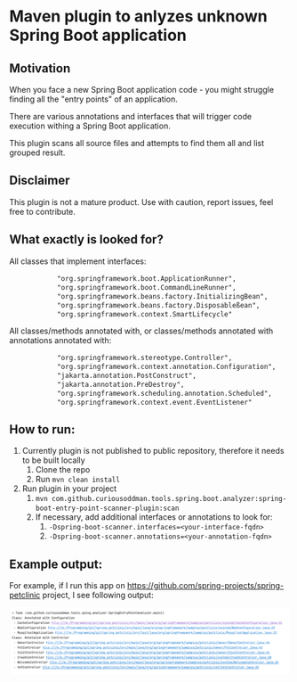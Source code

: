# Maven plugin to anlyzes unknown Spring Boot application

## Motivation

When you face a new Spring Boot application code - you might struggle finding all the "entry points" of an application.

There are various annotations and interfaces that will trigger code execution withing a Spring Boot application.

This plugin scans all source files and attempts to find them all and list grouped result.

## Disclaimer

This plugin is not a mature product. Use with caution, report issues, feel free to contribute.

## What exactly is looked for?

All classes that implement interfaces:
```
            "org.springframework.boot.ApplicationRunner",
            "org.springframework.boot.CommandLineRunner",
            "org.springframework.beans.factory.InitializingBean",
            "org.springframework.beans.factory.Disposableßean",
            "org.springframework.context.SmartLifecycle"
```

All classes/methods annotated with, or classes/methods annotated with annotations annotated with:
```
            "org.springframework.stereotype.Controller",
            "org.springframework.context.annotation.Configuration",
            "jakarta.annotation.PostConstruct",
            "jakarta.annotation.PreDestroy",
            "org.springframework.scheduling.annotation.Scheduled",
            "org.springframework.context.event.EventListener"
```

## How to run:

1. Currently plugin is not published to public repository, therefore it needs to be built locally
      1. Clone the repo
      2. Run `mvn clean install`
2. Run plugin in your project
      1. `mvn com.github.curiousoddman.tools.spring.boot.analyzer:spring-boot-entry-point-scanner-plugin:scan`
      2. If necessary, add additional interfaces or annotations to look for:
            1. `-Dspring-boot-scanner.interfaces=<your-interface-fqdn>`
            2. `-Dspring-boot-scanner.annotations=<your-annotation-fqdn>`


## Example output:

For example, if I run this app on https://github.com/spring-projects/spring-petclinic project, I see following output:

![docs/img.png](docs/img.png)




